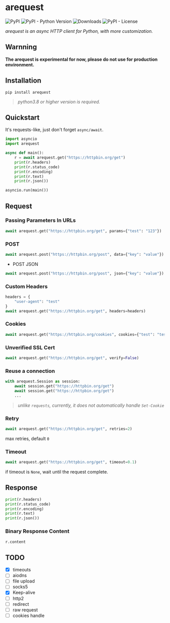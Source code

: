# arequest

![PyPI](https://img.shields.io/pypi/v/arequest) ![PyPI - Python Version](https://img.shields.io/pypi/pyversions/arequest) ![Downloads](https://pepy.tech/badge/arequest) ![PyPI - License](https://img.shields.io/pypi/l/arequest)

_arequest is an async HTTP client for Python, with more customization._


## Warnning

**The arequest is experimental for now, please do not use for production environment.**


## Installation

`pip install arequest`  

> *python3.8 or higher version is required.*  


## Quickstart

It's requests-like, just don't forget `async/await`.

``` python
import asyncio
import arequest

async def main():
    r = await arequest.get("https://httpbin.org/get")
    print(r.headers)
    print(r.status_code)
    print(r.encoding)
    print(r.text)
    print(r.json())

asyncio.run(main())
```

## Request

### Passing Parameters In URLs

``` python
await arequest.get("https://httpbin.org/get", params={"test": "123"})
```

### POST

``` python
await arequest.post("https://httpbin.org/post", data={"key": "value"})
```

- POST JSON

``` python
await arequest.post("https://httpbin.org/post", json={"key": "value"})
```

### Custom Headers

``` python
headers = {
    "user-agent": "test"
}
await arequest.get("https://httpbin.org/get", headers=headers)
```

### Cookies

``` python
await arequest.get("https://httpbin.org/cookies", cookies={"test": "test"})
```

### Unverified SSL Cert

``` python
await arequest.get("https://httpbin.org/get", verify=False)
```

### Reuse a connection

``` python
with arequest.Session as session:
    await session.get("https://httpbin.org/get")
    await session.get("https://httpbin.org/get")
    ...
```
> *unlike `requests`, currently, it does not automatically handle `Set-Cookie`*

### Retry

``` python
await arequest.get("https://httpbin.org/get", retries=2)
```
max retries, default `0`

### Timeout
``` python
await arequest.get("https://httpbin.org/get", timeout=0.1)
```
if timeout is `None`, wait until the request complete.

## Response

```python
print(r.headers)
print(r.status_code)
print(r.encoding)
print(r.text)
print(r.json())
```

### Binary Response Content

``` python
r.content
```

## TODO
- [x] timeouts
- [ ] aiodns
- [ ] file upload
- [ ] socks5
- [x] Keep-alive
- [ ] http2
- [ ] redirect
- [ ] raw request
- [ ] cookies handle
